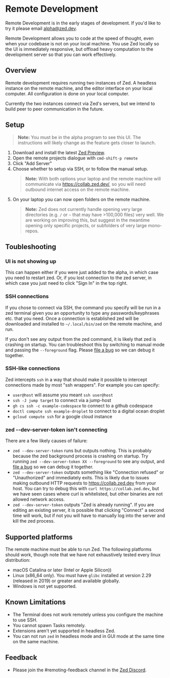 # Remote Development

Remote Development is in the early stages of development. If you'd like to try it please email [alpha@zed.dev](mailto:alpha@zed.dev).

Remote Development allows you to code at the speed of thought, even when your codebase is not on your local machine. You use Zed locally so the UI is immediately responsive, but offload heavy computation to the development server so that you can work effectively.

## Overview

Remote development requires running two instances of Zed. A headless instance on the remote machine, and the editor interface on your local computer. All configuration is done on your local computer.

Currently the two instances connect via Zed's servers, but we intend to build peer to peer communication in the future.

## Setup

> **Note:** You must be in the alpha program to see this UI. The instructions will likely change as the feature gets closer to launch.

1. Download and install the latest [Zed Preview](https://zed.dev/releases/preview).
1. Open the remote projects dialogue with `cmd-shift-p remote`
2. Click "Add Server"
3. Choose whether to setup via SSH, or to follow the manual setup.
   > **Note:** With both options your laptop and the remote machine will communicate
     via https://collab.zed.dev/, so you will need outbound internet access on the remote machine.
6. On your laptop you can now open folders on the remote machine.
   > **Note:** Zed does not currently handle opening very large directories (e.g. `/` or `~` that may have >100,000 files) very well. We are working on improving this, but suggest in the meantime opening only specific projects, or subfolders of very large mono-repos.

## Toubleshooting

### UI is not showing up

This can happen either if you were just added to the alpha, in which case you need to restart zed. Or, if you lost connection to the zed server, in which case you just need to click "Sign In" in the top right.

### SSH connections

If you chose to connect via SSH, the command you specify will be run in a zed terminal given you an opportunity to type any passwords/keyphrases etc. that you need.
Once a connection is established zed will be downloaded and installed to `~/.local/bin/zed` on the remote machine, and run.

If you don't see any output from the zed command, it is likely that zed is crashing
on startup. You can troubleshoot this by switching to manual mode and passing the `--foreground` flag. Please [file a bug](https://github.com/zed-industries/zed) so we can debug it together.

### SSH-like connections

Zed intercepts `ssh` in a way that should make it possible to intercept connections made by most "ssh wrappers". For example you
can specify:

- `user@host` will assume you meant `ssh user@host`
- `ssh -J jump target` to connect via a jump-host
- `gh cs ssh -c example-codespace` to connect to a github codespace
- `doctl compute ssh example-droplet` to connect to a digital ocean droplet
- `gcloud compute ssh` for a google cloud instance

### zed --dev-server-token isn't connecting

There are a few likely causes of failure:

- `zed --dev-server-token` runs but outputs nothing. This is probably because the zed background process is crashing on startup. Try running `zed --dev-server-token XX --foreground` to see any output, and [file a bug](https://github.com/zed-industries/zed) so we can debug it together.
- `zed --dev-server-token` outputs something like "Connection refused" or "Unauthorized" and immediately exits. This is likely due to issues making outbound HTTP requests to https://collab.zed.dev from your host. You can try to debug this with `curl https://collab.zed.dev`, but we have seen cases where curl is whitelisted, but other binaries are not allowed network access.
- `zed --dev-server-token` outputs "Zed is already running". If you are editing an existing server, it is possible that clicking "Connect" a second time will work, but if not you will have to manually log into the server and kill the zed process.

## Supported platforms

The remote machine must be able to run Zed. The following platforms should work, though note that we have not exhaustively tested every linux distribution:

- macOS Catalina or later (Intel or Apple Silicon))
- Linux (x86_64 only). You must have `glibc` installed at version 2.29 (released in 2019) or greater and available globally.
- Windows is not yet supported.

## Known Limitations

- The Terminal does not work remotely unless you configure the machine to use SSH.
- You cannot spawn Tasks remotely.
- Extensions aren't yet supported in headless Zed.
- You can not run `zed` in headless mode and in GUI mode at the same time on the same machine.

## Feedback

- Please join the #remoting-feedback channel in the [Zed Discord](https://discord.gg/qSDQ8VWc7k).
